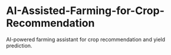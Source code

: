 # AI-Assisted-Farming-for-Crop-Recommendation
AI-powered farming assistant for crop recommendation and yield prediction.
